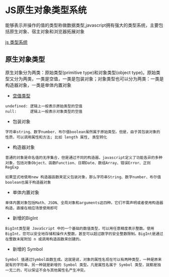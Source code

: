 # JS原生对象类型系统
能够表示并操作的值的类型称做数据类型,javascript拥有强大的类型系统，主要包括原生对象、宿主对象和浏览器拓展对象

[js 类型系统](https://github.com/appleguardu/Knowledge-Lib/images/js-data-type.png)

## 原生对象类型
原生对象分为两类：原始类型(primitive type)和对象类型(object type)。原始类型又分为两类，一类是空值，一类是包装对象；对象类型也可以分为两类：一类是构造器对象，一类是单体内置对象

- [空值类型](https://github.com/appleguardu/Knowledge-Lib/issues/13)
```
undefined: 逻辑上一般表示原始类型的空值
null:      逻辑上一般表示对象类型的空值
```
- 包装对象
```
字符串string、数字number、布尔值boolean虽然属于原始类型。但是，由于其包装对象的性质，可以调用属性和方法; 比如 length 属性, 类型转化
```
- 构造器对象
```
普通的对象是命名值的无序集合，但是通过不同的构造器，javascript定义了功能各异的多种对象，包括对象Object、函数Function、日期Date、数组Array、错误Error、正则RegExp

如果显式地使用new 构造器函数来定义包装对象，那么字符串String、数字number、布尔值boolean也属于构造器对象
```

- 单体内置对象
```
单体内置对象包括Math、JSON、全局对象和arguments这四种。它们不需声明或者使用构造器构造，直接在相应场景使用即可
```
- 新增的BigInt
```
BigInt类型是 JavaScript 中的一个基础的数值类型，可以用任意精度表示整数。使用 BigInt，您可以安全地存储和操作大整数，甚至可以超过数字的安全整数限制。BigInt是通过在整数末尾附加 n 或调用构造函数来创建的。
```
- 新增的 Symbol
```
Symbol 值通过Symbol函数生成。这就是说，对象的属性名现在可以有两种类型，一种是原来就有的字符串，另一种就是新增的 Symbol 类型。凡是属性名属于 Symbol 类型，就都是独一无二的，可以保证不会与其他属性名产生冲突。
```